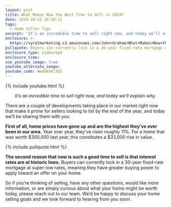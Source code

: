 ```yaml
---
layout: post
title: What Makes Now the Best Time to Sell in 2019?
date: 2019-10-15 14:58:11
tags:
  - Home Seller Tips
excerpt: 'It’s an incredible time to sell right now, and today we’ll explain why.'
enclosure: >-
  https://vyralmarketing.s3.amazonaws.com/John+Graham/What+Makes+Now+the+Best+Time+to+Sell+in+2019_.mp4
pullquote: Buyers can currently lock in a 30-year fixed-rate mortgage at super-low rates.
enclosure_type: video/mp4
enclosure_time:
use_youtube_image: true
youtube_alternate_image:
youtube_code: WwdGKhKlXDI
---
```


{% include youtube.html %}

<p style="text-align:center;"><em>It’s an incredible time to sell right now, and today we’ll explain why.</em></p>

There are a couple of developments taking place in our market right now that make it prime for sellers looking to list by the end of the year, and today we’ll be sharing them with you.

**First of all, home prices have gone up and are the highest they’ve ever been in our area.** Year over year, they’ve risen roughly 11%. For a home that was worth $300,000 last year, this constitutes a $33,000 rise in value.&nbsp;

{% include pullquote.html %}

**The second reason that now is such a good time to sell is that interest rates are at historic lows.** Buyers can currently lock in a 30-year fixed-rate mortgage at super-low rates, meaning they have greater buying power to apply toward an offer on your home.&nbsp;

So if you’re thinking of selling, have any other questions, would like more information, or are simply curious about what your home might be worth today, please reach out to our team. We’d be happy to discuss your home selling goals and we look forward to hearing from you soon.<br>&nbsp;

&nbsp;